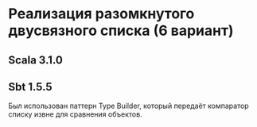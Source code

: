 # Реализация разомкнутого двусвязного списка (6 вариант)

## Scala  3.1.0
## Sbt    1.5.5

Был использован паттерн Type Builder, который передаёт компаратор списку извне для сравнения объектов.
